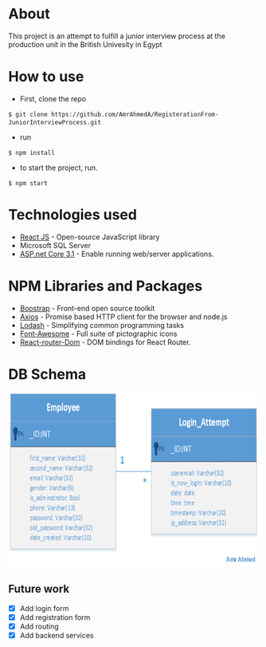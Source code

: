 # About
This project is an attempt to fulfill a junior interview process at the production unit in the British Univesity in Egypt

# How to use
* First, clone the repo  
```
$ git clone https://github.com/AmrAhmedA/RegisterationFrom-JuniorInterviewProcess.git
``` 
* run
``` 
$ npm install 
```
* to start the project, run.
```
$ npm start
```
# Technologies used 
* [React JS](https://reactjs.org/) - Open-source JavaScript library
* Microsoft SQL Server
* [ASP.net Core 3.1](https://dotnet.microsoft.com/download/dotnet-core/3.1) - Enable running web/server applications.

# NPM Libraries and Packages
* [Boostrap](https://getbootstrap.com/) - Front-end open source toolkit
* [Axios](https://www.npmjs.com/package/axios) - Promise based HTTP client for the browser and node.js
* [Lodash](https://www.npmjs.com/package/lodash) - Simplifying common programming tasks
* [Font-Awesome](https://www.npmjs.com/package/font-awesome) - Full suite of pictographic icons
* [React-router-Dom](https://www.npmjs.com/package/react-router-dom) - DOM bindings for React Router.

# DB Schema 
<img src="https://github.com/AmrAhmedA/RegisterationFrom-JuniorInterviewProcess/blob/master/src/images/DBSchema.png?raw=true" width="650" height="350"> 

## Future work 
- [x] Add login form 
- [x] Add registration form
- [x] Add routing
- [x] Add backend services
